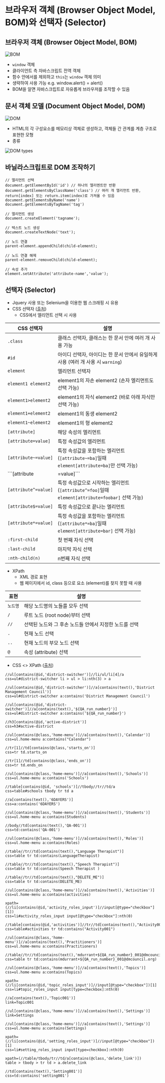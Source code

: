 # 브라우저 객체 (Browser Object Model, BOM)와 선택자 (Selector)
## 브라우저 객체 (Browser Object Model, BOM)


![BOM](./data/images/BOM.jpg)


* ```window``` 객체
* 클라이언트 측 자바스크립트 전역 객체
* 함수 안에서를 제외하고 ```this```는 ```window``` 객체 의미
* 생략하여 사용 가능 e.g. window.alert() = alert()
* BOM을 알면 자바스크립트로 자유롭게 브라우저를 조작할 수 있음

## 문서 객체 모델 (Document Object Model, DOM)


![DOM](./data/images/DOM.gif)


* HTML의 각 구성요소를 메모리상 객체로 생성하고, 객체들 간 관계를 계층 구조로 표현한 모형
* 종류
  
![DOM types](./data/images/DOM-types.png)

## 바닐라스크립트로 DOM 조작하기
```
// 엘리먼트 선택
document.getElementById('id') // 하나의 엘리멘트만 반환
document.getElementsByClassName('class') // 여러 개 엘리먼트 반환, return[index] 또는 return.item(index)로 가져올 수 있음
document.getElementsByName('name')
document.getElementsByTagName('tag')

// 엘리먼트 생성
document.createElement('tagname');

// 텍스트 노드 생성
document.createTextNode('text');

// 노드 연결
parent-element.appendChild(child-element);

// 노드 연결 해제
parent-element.removeChild(child-element);

// 속성 추가
element.setAttribute('attribute-name','value');
```

## 선택자 (Selector)
* Jquery 사용 또는 Selenium을 이용한 웹 스크래핑 시 유용
* CSS 선택자 ([출처](https://www.w3schools.com/cssref/css_selectors.asp))
  * CSS에서 엘리먼트 선택 시 사용


CSS 선택자|설명
------|----
```.class```|클래스 선택자, 클래스는 한 문서 안에 여러 개 사용 가능
```#id```|아이디 선택자, 아이디는 한 문서 안에서 유일하게 사용 (여러 개 사용 시 ```warning```)
```element```|엘리먼트 선택자
```element1 element2```|element1의 자손 element2 (손자 엘리먼트도 선택 가능)
```element1>element2```|element1의 자식 element2 (바로 아래 자식만 선택 가능)
```element1+element2```|element1의 동생 element2
```element1~element2```|element1의 형 element2
```[attribute]```|해당 속성의 엘리먼트
```[attribute=value]```|특정 속성값의 엘리먼트
```[attribute~=value]```|특정 속성값을 포함하는 엘리먼트 (```[attribute~=ba]```일때 ```element[attribute=ba]```만 선택 가능)
```[attribute|=value]```|특정 속성값으로 시작하는 엘리먼트 (```[attribute|=foo]```일때 ```element[attribute=foo]``` 또는 ```element[attribute=foo-bar]```만 선택)
```[attribute^=value]```|특정 속성값으로 시작하는 엘리먼트 (```[attribute^=foo]```일때 ```element[attribute=foobar]``` 선택 가능)
```[attribute$=value]```|특정 속성값으로 끝나는 엘리먼트
```[attribute*=value]```|특정 속성값을 포함하는 엘리먼트 (```[attribute*=ba]```일때 ```element[attribute=bar]``` 선택 가능)
```:first-child```|첫 번째 자식 선택
```:last-child```|마지막 자식 선택
```:nth-child(n)```|n번째 자식 선택


* XPath
  * XML 경로 표현
  * 웹 페이지에서 id, class 등으로 요소 (element)를 찾지 못할 때 사용

표현|설명
----|----
```노드명```|해당 노드명의 노들를 모두 선택
```/```|루트 노드 (root node)부터 선택
```//```|선택된 노드와 그 후손 노드들 안에서 지정한 노드를 선택
```.```|현재 노드 선택
```..```|현재 노드의 부모 노드 선택
```@```|속성 (attribute) 선택
 
* CSS <> XPath ([출처](https://stackoverflow.com/questions/16347121/selenium-looking-for-examples-of-converting-xpath-locators-to-css))
```
//ul[contains(@id,'district-switcher')]//li/ul/li[4]/a
css=ul#district-switcher li > ul > li:nth(3) > a

//ul[contains(@id,'district-switcher')]//a[contains(text(),'District Management Council')]
css=ul#district-switcher a:contains('District Management Council')

//ul[contains(@id,'district-switcher')]//a[contains(text(),'${QA_run_number}')]
css=ul#district-switcher a:contains('${QA_run_number}')

//h3[contains(@id,'active-district')]
css=h3#active-district

//ul[contains(@class,'home-menu')]//a[contains(text(),'Calendar')]
css=ul.home-menu a:contains("Calendar")

//tr[1]//td[contains(@class,'starts_on')]
css=tr td.starts_on

//tr[1]//td[contains(@class,'ends_on')]
css=tr td.ends_on

//ul[contains(@class,'home-menu')]//a[contains(text(),'Schools')]
css=ul.home-menu a:contains('Schools')

//table[contains(@id, 'schools')]//tbody//tr//td/a
css=table#schools tbody tr td a

//a[contains(text(),'6DAYERS')]
css=a:contains('6DAYERS')

//ul[contains(@class,'home-menu')]//a[contains(text(),'Students')]
css=ul.home-menu a:contains(Students)

//body//td[contains(text(),'QA-001')]
css=td:contains('QA-001')

//ul[contains(@class,'home-menu')]//a[contains(text(),'Roles')]
css=ul.home-menu a:contains(Roles)

//table//tr//td[contains(text(),"Language Therapist")]
css=table tr td:contains(LanguageTherapist)

//table//tr//td[contains(text(),"Speech Therapist")]
css=table tr td:contains(Speech Therapist )

//table//tr//td[contains(text(),"DELETE_ME")]
css=table tr td:contains(DELETE_ME)

//ul[contains(@class,'home-menu')]//a[contains(text(),'Activities')]
css=ul.home-menu a:contains(activities)

xpath=(//li[contains(@id,'activity_roles_input')]//input[@type="checkbox"][1])
css=li#activity_roles_input input[@type="checkbox"]:nth(0)

//table[contains(@id,'activities')]//tr//td[contains(text(),"Activity001")]
css=table#activities tr td:contains("Activity001")

//ul[contains(@class,'home-menu')]//a[contains(text(),'Practitioners')]
css=ul.home-menu a:contains(Practitioners)

//table//tr//td[contains(text(),'mdurrant+${QA_run_number}_001@dmcouncil.org')]
css=table tr td:contains(mdurrant+${QA_run_number}_001@dmcouncil.org)

//ul[contains(@class,'home-menu')]//a[contains(text(),'Topics')]
css=ul.home-menu a:contains(Topics)

xpath=(//li[contains(@id,'topic_roles_input')]//input[@type="checkbox"])[1]
css=li#topic_roles_input input[type=checkbox]:nth(0)

//a[contains(text(),'Topic001')]
link=Topic001

//ul[contains(@class,'home-menu')]//a[contains(text(),'Settings')]
link=Settings

//ul[contains(@class,'home-menu')]//a[contains(text(),'Settings')]
css=ul.home-menu a:contains(Settings)

xpath=(//li[contains(@id,'setting_roles_input')]//input[@type="checkbox"])[1]
css=li#setting_roles_input input[type=checkbox]:nth(0)

xpath=(//table/tbody/tr//td/a[contains(@class,'delete_link')])
table > tbody > tr td > a.delete_link

//td[contains(text(),'Setting001')]
css=td:contains('setting001')
```